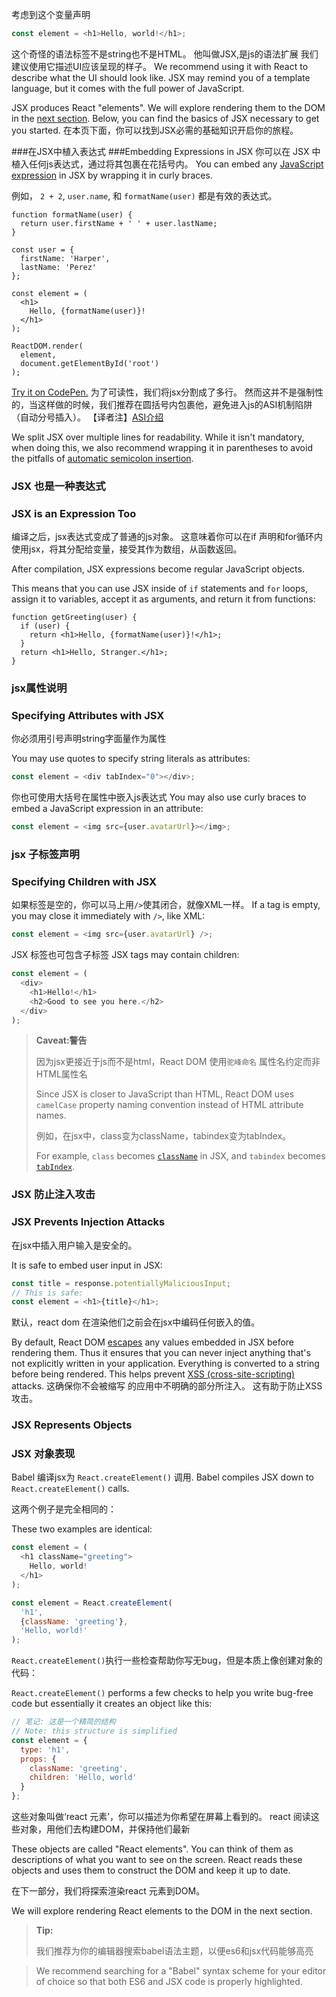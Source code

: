 
考虑到这个变量声明
```js
const element = <h1>Hello, world!</h1>;
```
这个奇怪的语法标签不是string也不是HTML。
他叫做JSX,是js的语法扩展
我们建议使用它描述UI应该呈现的样子。
 We recommend using it with React to describe what the UI should look like. 
 JSX may remind you of a template language,
  but it comes with the full power of JavaScript.

JSX produces React "elements". We will explore rendering them to the DOM in the [next section](/react/docs/rendering-elements.html). Below, you can find the basics of JSX necessary to get you started.
在本页下面，你可以找到JSX必需的基础知识开启你的旅程。

###在JSX中植入表达式
###Embedding Expressions in JSX
你可以在 JSX 中植入任何js表达式，通过将其包裹在花括号内。 
You can embed any [JavaScript expression](https://developer.mozilla.org/en-US/docs/Web/JavaScript/Guide/Expressions_and_Operators#Expressions) in JSX by wrapping it in curly braces.

例如， `2 + 2`, `user.name`, 和 `formatName(user)` 都是有效的表达式。


```js{12}
function formatName(user) {
  return user.firstName + ' ' + user.lastName;
}

const user = {
  firstName: 'Harper',
  lastName: 'Perez'
};

const element = (
  <h1>
    Hello, {formatName(user)}!
  </h1>
);

ReactDOM.render(
  element,
  document.getElementById('root')
);
```

[Try it on CodePen.](http://codepen.io/gaearon/pen/PGEjdG?editors=0010)
为了可读性，我们将jsx分割成了多行。
然而这并不是强制性的，当这样做的时候，我们推荐在圆括号内包裹他，避免进入js的ASI机制陷阱（自动分号插入）。
【译者注】[ASI介绍](http://justjavac.iteye.com/blog/1852405)

We split JSX over multiple lines for readability.
 While it isn't mandatory, when doing this, we also recommend wrapping it in parentheses to avoid the pitfalls of [automatic semicolon insertion](http://stackoverflow.com/q/2846283).
### JSX 也是一种表达式
### JSX is an Expression Too
编译之后，jsx表达式变成了普通的js对象。
这意味着你可以在if 声明和for循环内使用jsx，将其分配给变量，接受其作为数组，从函数返回。

After compilation, JSX expressions become regular JavaScript objects.

This means that you can use JSX inside of `if` statements and `for` loops, assign it to variables, accept it as arguments, and return it from functions:

```js{3,5}
function getGreeting(user) {
  if (user) {
    return <h1>Hello, {formatName(user)}!</h1>;
  }
  return <h1>Hello, Stranger.</h1>;
}
```
### jsx属性说明
### Specifying Attributes with JSX
你必须用引号声明string字面量作为属性

You may use quotes to specify string literals as attributes:

```js
const element = <div tabIndex="0"></div>;
```
你也可使用大括号在属性中嵌入js表达式
You may also use curly braces to embed a JavaScript expression in an attribute:

```js
const element = <img src={user.avatarUrl}></img>;
```
### jsx 子标签声明
### Specifying Children with JSX
如果标签是空的，你可以马上用`/>`使其闭合，就像XML一样。
If a tag is empty, you may close it immediately with `/>`, like XML:

```js
const element = <img src={user.avatarUrl} />;
```
JSX 标签也可包含子标签
JSX tags may contain children:

```js
const element = (
  <div>
    <h1>Hello!</h1>
    <h2>Good to see you here.</h2>
  </div>
);
```

>**Caveat:警告**
> 
>因为jsx更接近于js而不是html，React DOM  使用`驼峰命名` 属性名约定而非HTML属性名
>
>Since JSX is closer to JavaScript than HTML, React DOM uses `camelCase` property naming convention instead of HTML attribute names.
>
> 例如，在jsx中，class变为className，tabindex变为tabIndex。
>
>For example, `class` becomes [`className`](https://developer.mozilla.org/en-US/docs/Web/API/Element/className) in JSX, and `tabindex` becomes [`tabIndex`](https://developer.mozilla.org/en-US/docs/Web/API/HTMLElement/tabIndex).

### JSX 防止注入攻击
### JSX Prevents Injection Attacks
在jsx中插入用户输入是安全的。

It is safe to embed user input in JSX:

```js
const title = response.potentiallyMaliciousInput;
// This is safe:
const element = <h1>{title}</h1>;
```
默认，react dom 在渲染他们之前会在jsx中编码任何嵌入的值。

By default, React DOM [escapes](http://stackoverflow.com/questions/7381974/which-characters-need-to-be-escaped-on-html) any values embedded in JSX before rendering them. Thus it ensures that you can never inject anything that's not explicitly written in your application. Everything is converted to a string before being rendered. This helps prevent [XSS (cross-site-scripting)](https://en.wikipedia.org/wiki/Cross-site_scripting) attacks.
这确保你不会被缩写 的应用中不明确的部分所注入。
这有助于防止XSS攻击。
### JSX Represents Objects
### JSX 对象表现
Babel 编译jsx为  `React.createElement()` 调用.
Babel compiles JSX down to `React.createElement()` calls.

这两个例子是完全相同的：

These two examples are identical:

```js
const element = (
  <h1 className="greeting">
    Hello, world!
  </h1>
);
```

```js
const element = React.createElement(
  'h1',
  {className: 'greeting'},
  'Hello, world!'
);
```
`React.createElement()`执行一些检查帮助你写无bug，但是本质上像创建对象的代码：

`React.createElement()` performs a few checks to help you write bug-free code but essentially it creates an object like this:

```js
// 笔记: 这是一个精简的结构
// Note: this structure is simplified
const element = {
  type: 'h1',
  props: {
    className: 'greeting',
    children: 'Hello, world'
  }
};
```
这些对象叫做‘react 元素’，你可以描述为你希望在屏幕上看到的。
react 阅读这些对象，用他们去构建DOM，并保持他们最新

These objects are called "React elements". You can think of them as descriptions of what you want to see on the screen. React reads these objects and uses them to construct the DOM and keep it up to date.

在下一部分，我们将探索渲染react 元素到DOM。

We will explore rendering React elements to the DOM in the next section.

>**Tip:**
>
>我们推荐为你的编辑器搜索babel语法主题，以便es6和jsx代码能够高亮

>We recommend searching for a "Babel" syntax scheme for your editor of choice so that both ES6 and JSX code is properly highlighted.

